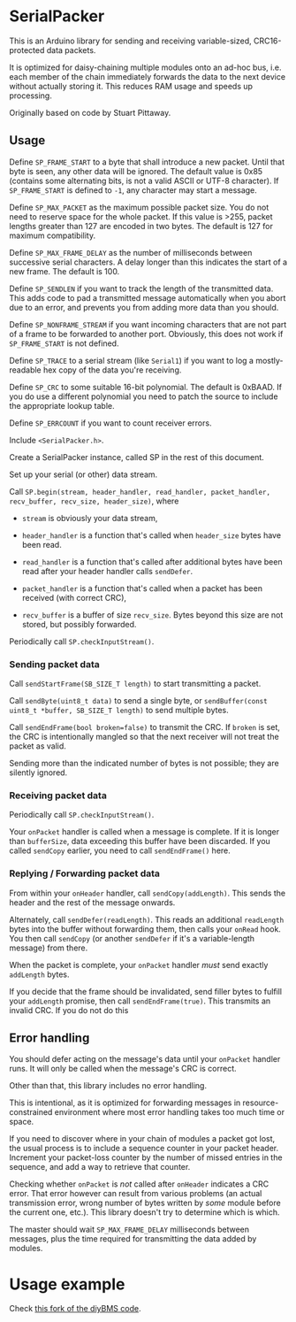 # SerialPacker

This is an Arduino library for sending and receiving variable-sized,
CRC16-protected data packets.

It is optimized for daisy-chaining multiple
modules onto an ad-hoc bus, i.e. each member of the chain immediately
forwards the data to the next device without actually storing it. This
reduces RAM usage and speeds up processing.

Originally based on code by Stuart Pittaway.

## Usage

Define `SP_FRAME_START` to a byte that shall introduce a new packet.
Until that byte is seen, any other data will be ignored.
The default value is 0x85 (contains some alternating bits, is not a valid
ASCII or UTF-8 character). If `SP_FRAME_START` is defined to `-1`, any
character may start a message.

Define `SP_MAX_PACKET` as the maximum possible packet size. You do not need to
reserve space for the whole packet. If this value is >255, packet lengths
greater than 127 are encoded in two bytes. The default is 127 for maximum
compatibility.

Define `SP_MAX_FRAME_DELAY` as the number of milliseconds between successive
serial characters. A delay longer than this indicates the start of a new
frame. The default is 100.

Define `SP_SENDLEN` if you want to track the length of the transmitted
data. This adds code to pad a transmitted message automatically when you
abort due to an error, and prevents you from adding more data than you
should.

Define `SP_NONFRAME_STREAM` if you want incoming characters that are not
part of a frame to be forwarded to another port. Obviously, this does not
work if `SP_FRAME_START` is not defined.

Define `SP_TRACE` to a serial stream (like `Serial1`) if you want to log a
mostly-readable hex copy of the data you're receiving.

Define `SP_CRC` to some suitable 16-bit polynomial. The default is 0xBAAD.
If you do use a different polynomial you need to patch the source to
include the appropriate lookup table.

Define `SP_ERRCOUNT` if you want to count receiver errors.

Include `<SerialPacker.h>`.

Create a SerialPacker instance, called SP in the rest of this document.

Set up your serial (or other) data stream.

Call `SP.begin(stream, header_handler, read_handler, packet_handler,
recv_buffer, recv_size, header_size)`, where

* `stream` is obviously your data stream,

* `header_handler` is a function that's called when `header_size` bytes
  have been read.

* `read_handler` is a function that's called after additional bytes
  have been read after your header handler calls `sendDefer`.

* `packet_handler` is a function that's called when a packet has been
  received (with correct CRC),

* `recv_buffer` is a buffer of size `recv_size`. Bytes beyond this size
  are not stored, but possibly forwarded.

Periodically call `SP.checkInputStream()`.

### Sending packet data

Call `sendStartFrame(SB_SIZE_T length)` to start transmitting a
packet.

Call `sendByte(uint8_t data)` to send a single byte, or `sendBuffer(const
uint8_t *buffer, SB_SIZE_T length)` to send multiple bytes.

Call `sendEndFrame(bool broken=false)` to transmit the CRC. If `broken` is
set, the CRC is intentionally mangled so that the next receiver will not
treat the packet as valid.

Sending more than the indicated number of bytes is not possible; they are
silently ignored.

### Receiving packet data

Periodically call `SP.checkInputStream()`.

Your `onPacket` handler is called when a message is complete. If it is
longer than `bufferSize`, data exceeding this buffer have been discarded.
If you called `sendCopy` earlier, you need to call `sendEndFrame()` here.

### Replying / Forwarding packet data

From within your `onHeader` handler, call `sendCopy(addLength)`. This sends
the header and the rest of the message onwards.

Alternately, call `sendDefer(readLength)`. This reads an additional
`readLength` bytes into the buffer without forwarding them, then calls your
`onRead` hook. You then call `sendCopy` (or another `sendDefer` if it's a
variable-length message) from there.

When the packet is complete, your `onPacket` handler *must* send exactly
`addLength` bytes.

If you decide that the frame should be invalidated, send filler bytes to
fulfill your `addLength` promise, then call `sendEndFrame(true)`. This
transmits an invalid CRC. If you do not do this 

## Error handling

You should defer acting on the message's data until your `onPacket` handler
runs. It will only be called when the message's CRC is correct.

Other than that, this library includes no error handling.

This is intentional, as it is optimized for forwarding messages in
resource-constrained environment where most error handling takes too much
time or space.

If you need to discover where in your chain of modules a packet got lost,
the usual process is to include a sequence counter in your packet header.
Increment your packet-loss counter by the number of missed entries in the
sequence, and add a way to retrieve that counter.

Checking whether `onPacket` is *not* called after `onHeader` indicates a
CRC error. That error however can result from various problems (an actual
transmission error, wrong number of bytes written by *some* module before
the current one, etc.). This library doesn't try to determine which is
which.

The master should wait `SP_MAX_FRAME_DELAY` milliseconds between messages,
plus the time required for transmitting the data added by modules.

# Usage example

Check [this fork of the diyBMS code](https://github.com/M-o-a-T/diyBMS-code).
